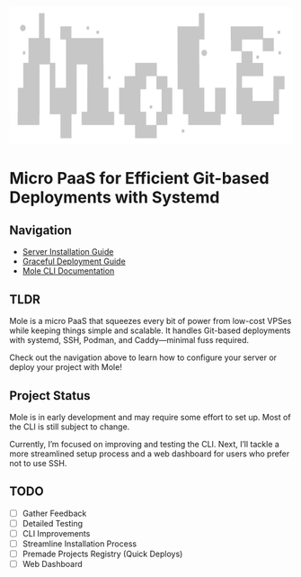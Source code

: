 ![Mole Logo](mole.svg)
   
# Micro PaaS for Efficient Git-based Deployments with Systemd

## Navigation

- [Server Installation Guide](/docs/install.md)
- [Graceful Deployment Guide](/docs/graceful_deployment.md)
- [Mole CLI Documentation](/docs/cli/mole.md)

## TLDR

Mole is a micro PaaS that squeezes every bit of power from low-cost VPSes while keeping things simple and scalable. It handles Git-based deployments with systemd, SSH, Podman, and Caddy—minimal fuss required.

Check out the navigation above to learn how to configure your server or deploy your project with Mole!

## Project Status

Mole is in early development and may require some effort to set up. Most of the CLI is still subject to change.

Currently, I’m focused on improving and testing the CLI. Next, I’ll tackle a more streamlined setup process and a web dashboard for users who prefer not to use SSH.

## TODO

- [ ] Gather Feedback
- [ ] Detailed Testing
- [ ] CLI Improvements
- [ ] Streamline Installation Process
- [ ] Premade Projects Registry (Quick Deploys)
- [ ] Web Dashboard
